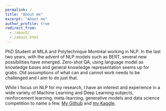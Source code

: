 ```yaml
---
permalink: /
title: "About me"
excerpt: "About me"
author_profile: true
redirect_from: 
  - /about/
  - /about.html
---
```


PhD Student at MILA and Polytechnique Montréal working in NLP. In the last two years, with the advent of NLP models such as BERT, several new possibilities have emerged. Zero-shot QA, using language model as knowledge bases and general knowledge representation seems up for grabs. Old assumptions of what can and cannot work needs to be challenged and I aim to do just that.


While I focus on NLP for my research, I have an interest and experience in a wide variety of Machine Learning and Deep Learning subjects, reinforcement learning, meta-learning, generative models and data science competition to name a few. [My Github](https://github.com/luee-c) and [my Kaggle](https://www.kaggle.com/octthe16th).
